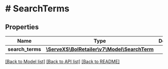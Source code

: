 # # SearchTerms

## Properties

Name | Type | Description | Notes
------------ | ------------- | ------------- | -------------
**search_terms** | [**\ServeXS\BolRetailer\v7\Model\SearchTerm**](SearchTerm.md) |  | [optional]

[[Back to Model list]](../../README.md#models) [[Back to API list]](../../README.md#endpoints) [[Back to README]](../../README.md)
